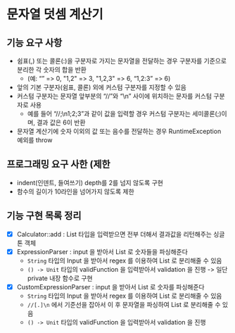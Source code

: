 # 문자열 덧셈 계산기

## 기능 요구 사항
* 쉼표(,) 또는 콜론(:)을 구분자로 가지는 문자열을 전달하는 경우 구분자를 기준으로 분리한 각 숫자의 합을 반환 
  * (예: “” => 0, "1,2" => 3, "1,2,3" => 6, “1,2:3” => 6)
* 앞의 기본 구분자(쉼표, 콜론) 외에 커스텀 구분자를 지정할 수 있음
* 커스텀 구분자는 문자열 앞부분의 “//”와 “\n” 사이에 위치하는 문자를 커스텀 구분자로 사용
  * 예를 들어 “//;\n1;2;3”과 같이 값을 입력할 경우 커스텀 구분자는 세미콜론(;)이며, 결과 값은 6이 반환
* 문자열 계산기에 숫자 이외의 값 또는 음수를 전달하는 경우 RuntimeException 예외를 throw 

## 프로그래밍 요구 사한 (제한
* indent(인덴트, 들여쓰기) depth를 2를 넘지 않도록 구현
* 함수의 길이가 10라인을 넘어가지 않도록 제한

## 기능 구현 목록 정리
* [X] Calculator::add : List<Int> 타입을 입력받으면 전부 더해서 결과값을 리턴해주는 싱글톤 객체 
* [X] ExpressionParser : input 을 받아서 List<Int> 로 숫자들을 파싱해준다
  * `String` 타입의 Input 을 받아서 regex 를 이용하여 List<Int> 로 분리해줄 수 있음
  * `() -> Unit` 타입의 validFunction 을 입력받아서 validation 을 진행 -> 일단 private 내장 함수로 구현
* [X] CustomExpressionParser : input 을 받아서 List<Int> 로 숫자를 파싱해준다
  * `String` 타입의 Input 을 받아서 regex 를 이용하여 List<Int> 로 분리해줄 수 있음
  * `//[.]\n` 에서 기준선을 잡아서 이 후 문자열을 파싱하여 List<Int> 로 분리해줄 수 있음
  * `() -> Unit` 타입의 validFunction 을 입력받아서 validation 을 진행
